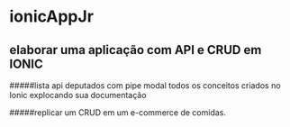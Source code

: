# ionicAppJr

## elaborar uma aplicação com API e CRUD em IONIC

#####lista api deputados com pipe modal todos os conceitos criados no Ionic explocando sua documentação

#####replicar um CRUD em um e-commerce de comidas.
